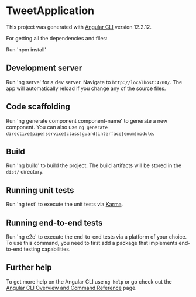 # TweetApplication

This project was generated with [Angular CLI](https://github.com/angular/angular-cli) version 12.2.12.

For getting all the dependencies and files:

Run 'npm install'

## Development server

Run 'ng serve' for a dev server. Navigate to `http://localhost:4200/`. The app will automatically reload if you change any of the source files.

## Code scaffolding

Run 'ng generate component component-name' to generate a new component. You can also use `ng generate directive|pipe|service|class|guard|interface|enum|module`.

## Build

Run 'ng build' to build the project. The build artifacts will be stored in the `dist/` directory.

## Running unit tests

Run 'ng test' to execute the unit tests via [Karma](https://karma-runner.github.io).

## Running end-to-end tests

Run 'ng e2e' to execute the end-to-end tests via a platform of your choice. To use this command, you need to first add a package that implements end-to-end testing capabilities.

## Further help

To get more help on the Angular CLI use `ng help` or go check out the [Angular CLI Overview and Command Reference](https://angular.io/cli) page.
